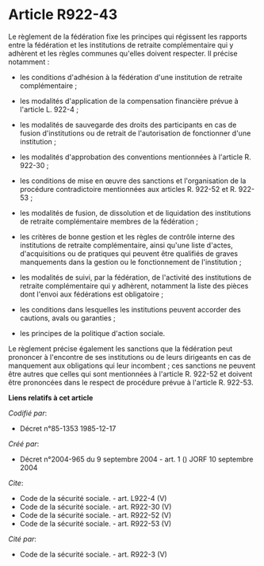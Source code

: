 # Article R922-43

Le règlement de la fédération fixe les principes qui régissent les rapports entre la fédération et les institutions de
retraite complémentaire qui y adhèrent et les règles communes qu'elles doivent respecter. Il précise notamment :

- les conditions d'adhésion à la fédération d'une institution de retraite complémentaire ;

- les modalités d'application de la compensation financière prévue à l'article L. 922-4 ;

- les modalités de sauvegarde des droits des participants en cas de fusion d'institutions ou de retrait de l'autorisation de
fonctionner d'une institution ;

- les modalités d'approbation des conventions mentionnées à l'article R. 922-30 ;

- les conditions de mise en œuvre des sanctions et l'organisation de la procédure contradictoire mentionnées aux articles R.
922-52 et R. 922-53 ;

- les modalités de fusion, de dissolution et de liquidation des institutions de retraite complémentaire membres de la
fédération ;

- les critères de bonne gestion et les règles de contrôle interne des institutions de retraite complémentaire, ainsi qu'une
liste d'actes, d'acquisitions ou de pratiques qui peuvent être qualifiés de graves manquements dans la gestion ou le
fonctionnement de l'institution ;

- les modalités de suivi, par la fédération, de l'activité des institutions de retraite complémentaire qui y adhèrent,
notamment la liste des pièces dont l'envoi aux fédérations est obligatoire ;

- les conditions dans lesquelles les institutions peuvent accorder des cautions, avals ou garanties ;

- les principes de la politique d'action sociale. 

Le règlement précise également les sanctions que la fédération peut prononcer à l'encontre de ses institutions ou de leurs
dirigeants en cas de manquement aux obligations qui leur incombent ; ces sanctions ne peuvent être autres que celles qui sont
mentionnées à l'article R. 922-52 et doivent être prononcées dans le respect de procédure prévue à l'article R. 922-53.

**Liens relatifs à cet article**

_Codifié par_:

  - Décret n°85-1353 1985-12-17

_Créé par_:

  - Décret n°2004-965 du 9 septembre 2004 - art. 1 () JORF 10 septembre 2004

_Cite_:

  - Code de la sécurité sociale. - art. L922-4 (V)
  - Code de la sécurité sociale. - art. R922-30 (V)
  - Code de la sécurité sociale. - art. R922-52 (V)
  - Code de la sécurité sociale. - art. R922-53 (V)

_Cité par_:

  - Code de la sécurité sociale. - art. R922-3 (V)
